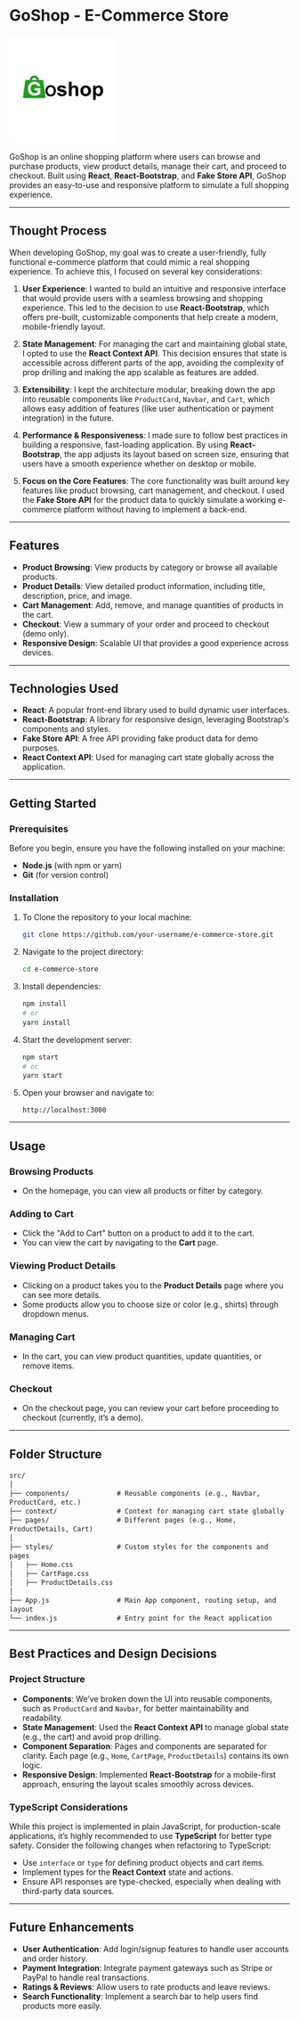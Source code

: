 # GoShop - E-Commerce Store

![GoShop Logo](./public/goshoplogo-192x192.png)


GoShop is an online shopping platform where users can browse and purchase products, view product details, manage their cart, and proceed to checkout. Built using **React**, **React-Bootstrap**, and **Fake Store API**, GoShop provides an easy-to-use and responsive platform to simulate a full shopping experience.

---

## Thought Process

When developing GoShop, my goal was to create a user-friendly, fully functional e-commerce platform that could mimic a real shopping experience. To achieve this, I focused on several key considerations:

1. **User Experience**: I wanted to build an intuitive and responsive interface that would provide users with a seamless browsing and shopping experience. This led to the decision to use **React-Bootstrap**, which offers pre-built, customizable components that help create a modern, mobile-friendly layout.

2. **State Management**: For managing the cart and maintaining global state, I opted to use the **React Context API**. This decision ensures that state is accessible across different parts of the app, avoiding the complexity of prop drilling and making the app scalable as features are added.

3. **Extensibility**: I kept the architecture modular, breaking down the app into reusable components like `ProductCard`, `Navbar`, and `Cart`, which allows easy addition of features (like user authentication or payment integration) in the future.

4. **Performance & Responsiveness**: I made sure to follow best practices in building a responsive, fast-loading application. By using **React-Bootstrap**, the app adjusts its layout based on screen size, ensuring that users have a smooth experience whether on desktop or mobile.

5. **Focus on the Core Features**: The core functionality was built around key features like product browsing, cart management, and checkout. I used the **Fake Store API** for the product data to quickly simulate a working e-commerce platform without having to implement a back-end.

---

## Features

- **Product Browsing**: View products by category or browse all available products.
- **Product Details**: View detailed product information, including title, description, price, and image.
- **Cart Management**: Add, remove, and manage quantities of products in the cart.
- **Checkout**: View a summary of your order and proceed to checkout (demo only).
- **Responsive Design**: Scalable UI that provides a good experience across devices.

---

## Technologies Used

- **React**: A popular front-end library used to build dynamic user interfaces.
- **React-Bootstrap**: A library for responsive design, leveraging Bootstrap's components and styles.
- **Fake Store API**: A free API providing fake product data for demo purposes.
- **React Context API**: Used for managing cart state globally across the application.

---

## Getting Started

### Prerequisites

Before you begin, ensure you have the following installed on your machine:

- **Node.js** (with npm or yarn)
- **Git** (for version control)

### Installation

1. To Clone the repository to your local machine:
   ```bash
   git clone https://github.com/your-username/e-commerce-store.git
   ```

2. Navigate to the project directory:
   ```bash
   cd e-commerce-store
   ```

3. Install dependencies:
   ```bash
   npm install
   # or
   yarn install
   ```

4. Start the development server:
   ```bash
   npm start
   # or
   yarn start
   ```

5. Open your browser and navigate to:
   ```
   http://localhost:3000
   ```

---

## Usage

### Browsing Products

- On the homepage, you can view all products or filter by category.

### Adding to Cart

- Click the "Add to Cart" button on a product to add it to the cart.
- You can view the cart by navigating to the **Cart** page.

### Viewing Product Details

- Clicking on a product takes you to the **Product Details** page where you can see more details.
- Some products allow you to choose size or color (e.g., shirts) through dropdown menus.

### Managing Cart

- In the cart, you can view product quantities, update quantities, or remove items.

### Checkout

- On the checkout page, you can review your cart before proceeding to checkout (currently, it’s a demo).

---

## Folder Structure

```
src/
│
├── components/            # Reusable components (e.g., Navbar, ProductCard, etc.)
├── context/               # Context for managing cart state globally
├── pages/                 # Different pages (e.g., Home, ProductDetails, Cart)
│
├── styles/                # Custom styles for the components and pages
│   ├── Home.css
│   ├── CartPage.css
│   ├── ProductDetails.css
│
├── App.js                 # Main App component, routing setup, and layout
└── index.js               # Entry point for the React application
```

---

## Best Practices and Design Decisions

### Project Structure

- **Components**: We’ve broken down the UI into reusable components, such as `ProductCard` and `Navbar`, for better maintainability and readability.
- **State Management**: Used the **React Context API** to manage global state (e.g., the cart) and avoid prop drilling.
- **Component Separation**: Pages and components are separated for clarity. Each page (e.g., `Home`, `CartPage`, `ProductDetails`) contains its own logic.
- **Responsive Design**: Implemented **React-Bootstrap** for a mobile-first approach, ensuring the layout scales smoothly across devices.

### TypeScript Considerations

While this project is implemented in plain JavaScript, for production-scale applications, it’s highly recommended to use **TypeScript** for better type safety. Consider the following changes when refactoring to TypeScript:
- Use `interface` or `type` for defining product objects and cart items.
- Implement types for the **React Context** state and actions.
- Ensure API responses are type-checked, especially when dealing with third-party data sources.

---

## Future Enhancements

- **User Authentication**: Add login/signup features to handle user accounts and order history.
- **Payment Integration**: Integrate payment gateways such as Stripe or PayPal to handle real transactions.
- **Ratings & Reviews**: Allow users to rate products and leave reviews.
- **Search Functionality**: Implement a search bar to help users find products more easily.